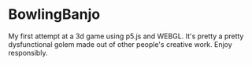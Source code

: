 # BowlingBanjo

My first attempt at a 3d game using p5.js and WEBGL. It's pretty a pretty dysfunctional golem made out of other people's creative work. Enjoy responsibly.

